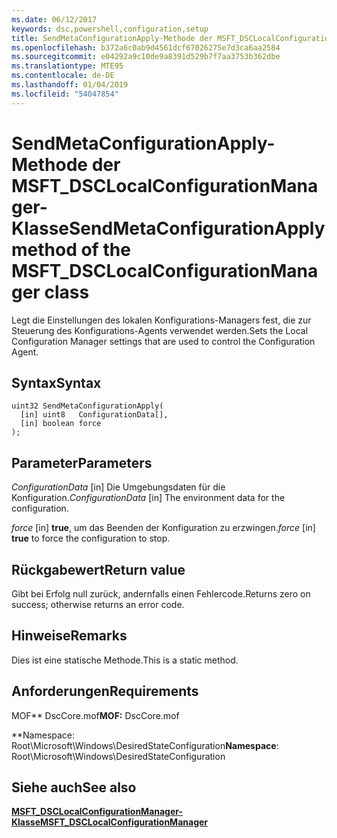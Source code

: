 ```yaml
---
ms.date: 06/12/2017
keywords: dsc,powershell,configuration,setup
title: SendMetaConfigurationApply-Methode der MSFT_DSCLocalConfigurationManager-Klasse
ms.openlocfilehash: b372a6c0ab9d4561dcf67026275e7d3ca6aa2584
ms.sourcegitcommit: e04292a9c10de9a8391d529b7f7aa3753b362dbe
ms.translationtype: MTE95
ms.contentlocale: de-DE
ms.lasthandoff: 01/04/2019
ms.locfileid: "54047854"
---
```

# <a name="sendmetaconfigurationapply-method-of-the-msftdsclocalconfigurationmanager-class"></a><span data-ttu-id="3e901-103">SendMetaConfigurationApply-Methode der MSFT_DSCLocalConfigurationManager-Klasse</span><span class="sxs-lookup"><span data-stu-id="3e901-103">SendMetaConfigurationApply method of the MSFT_DSCLocalConfigurationManager class</span></span>

<span data-ttu-id="3e901-104">Legt die Einstellungen des lokalen Konfigurations-Managers fest, die zur Steuerung des Konfigurations-Agents verwendet werden.</span><span class="sxs-lookup"><span data-stu-id="3e901-104">Sets the Local Configuration Manager settings that are used to control the Configuration Agent.</span></span>

## <a name="syntax"></a><span data-ttu-id="3e901-105">Syntax</span><span class="sxs-lookup"><span data-stu-id="3e901-105">Syntax</span></span>

```mof
uint32 SendMetaConfigurationApply(
  [in] uint8   ConfigurationData[],
  [in] boolean force
);
```

## <a name="parameters"></a><span data-ttu-id="3e901-106">Parameter</span><span class="sxs-lookup"><span data-stu-id="3e901-106">Parameters</span></span>

<span data-ttu-id="3e901-107">*ConfigurationData* \[in\] Die Umgebungsdaten für die Konfiguration.</span><span class="sxs-lookup"><span data-stu-id="3e901-107">*ConfigurationData* \[in\] The environment data for the configuration.</span></span>

<span data-ttu-id="3e901-108">*force* \[in\] **true**, um das Beenden der Konfiguration zu erzwingen.</span><span class="sxs-lookup"><span data-stu-id="3e901-108">*force* \[in\] **true** to force the configuration to stop.</span></span>

## <a name="return-value"></a><span data-ttu-id="3e901-109">Rückgabewert</span><span class="sxs-lookup"><span data-stu-id="3e901-109">Return value</span></span>

<span data-ttu-id="3e901-110">Gibt bei Erfolg null zurück, andernfalls einen Fehlercode.</span><span class="sxs-lookup"><span data-stu-id="3e901-110">Returns zero on success; otherwise returns an error code.</span></span>

## <a name="remarks"></a><span data-ttu-id="3e901-111">Hinweise</span><span class="sxs-lookup"><span data-stu-id="3e901-111">Remarks</span></span>

<span data-ttu-id="3e901-112">Dies ist eine statische Methode.</span><span class="sxs-lookup"><span data-stu-id="3e901-112">This is a static method.</span></span>

## <a name="requirements"></a><span data-ttu-id="3e901-113">Anforderungen</span><span class="sxs-lookup"><span data-stu-id="3e901-113">Requirements</span></span>

<span data-ttu-id="3e901-114">MOF\*\* DscCore.mof</span><span class="sxs-lookup"><span data-stu-id="3e901-114">**MOF:** DscCore.mof</span></span>

<span data-ttu-id="3e901-115">\*\*Namespace: Root\Microsoft\Windows\DesiredStateConfiguration</span><span class="sxs-lookup"><span data-stu-id="3e901-115">**Namespace**: Root\Microsoft\Windows\DesiredStateConfiguration</span></span>

## <a name="see-also"></a><span data-ttu-id="3e901-116">Siehe auch</span><span class="sxs-lookup"><span data-stu-id="3e901-116">See also</span></span>

[<span data-ttu-id="3e901-117">**MSFT_DSCLocalConfigurationManager-Klasse**</span><span class="sxs-lookup"><span data-stu-id="3e901-117">**MSFT_DSCLocalConfigurationManager**</span></span>](msft-dsclocalconfigurationmanager.md)